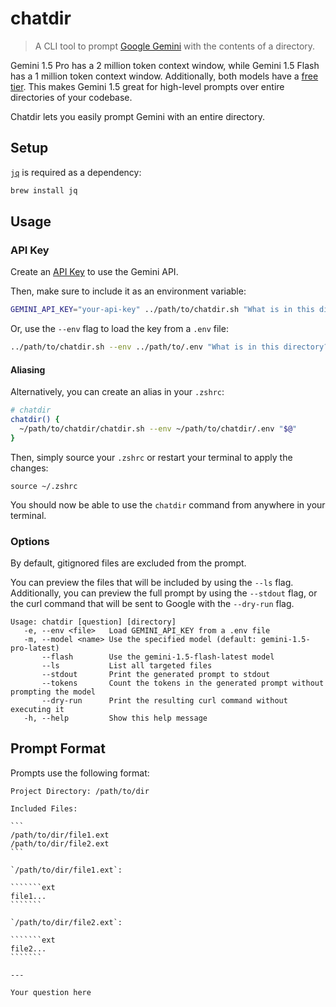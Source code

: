 # chatdir

> A CLI tool to prompt [Google Gemini](https://ai.google.dev/gemini-api) with the contents of a directory.

Gemini 1.5 Pro has a 2 million token context window, while Gemini 1.5 Flash has a 1 million token context window. Additionally, both models have a [free tier](https://ai.google.dev/pricing). This makes Gemini 1.5 great for high-level prompts over entire directories of your codebase.

Chatdir lets you easily prompt Gemini with an entire directory.

## Setup

[`jq`](https://jqlang.github.io/jq/) is required as a dependency:

```sh
brew install jq
```

## Usage

### API Key

Create an [API Key](https://aistudio.google.com/app/apikey) to use the Gemini API.

Then, make sure to include it as an environment variable:

```sh
GEMINI_API_KEY="your-api-key" ../path/to/chatdir.sh "What is in this directory?"
```

Or, use the `--env` flag to load the key from a `.env` file:

```sh
../path/to/chatdir.sh --env ../path/to/.env "What is in this directory?"
```

#### Aliasing

Alternatively, you can create an alias in your `.zshrc`:
```sh
# chatdir
chatdir() {
  ~/path/to/chatdir/chatdir.sh --env ~/path/to/chatdir/.env "$@"
}
```

Then, simply source your `.zshrc` or restart your terminal to apply the changes:
```
source ~/.zshrc
```

You should now be able to use the `chatdir` command from anywhere in your terminal.

### Options

By default, gitignored files are excluded from the prompt.

You can preview the files that will be included by using the `--ls` flag. Additionally, you can preview the full prompt by using the `--stdout` flag, or the curl command that will be sent to Google with the `--dry-run` flag.

```
Usage: chatdir [question] [directory]
   -e, --env <file>   Load GEMINI_API_KEY from a .env file
   -m, --model <name> Use the specified model (default: gemini-1.5-pro-latest)
       --flash        Use the gemini-1.5-flash-latest model
       --ls           List all targeted files
       --stdout       Print the generated prompt to stdout
       --tokens       Count the tokens in the generated prompt without prompting the model
       --dry-run      Print the resulting curl command without executing it
   -h, --help         Show this help message
```

## Prompt Format

Prompts use the following format:
````````
Project Directory: /path/to/dir

Included Files:

```
/path/to/dir/file1.ext
/path/to/dir/file2.ext
```

`/path/to/dir/file1.ext`:

```````ext
file1...
```````

`/path/to/dir/file2.ext`:

```````ext
file2...
```````

---

Your question here
````````
